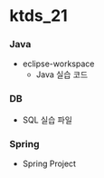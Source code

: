 # ktds_21

### Java
  + eclipse-workspace
    - Java 실습 코드


### DB
  + SQL 실습 파일


### Spring
  + Spring Project
